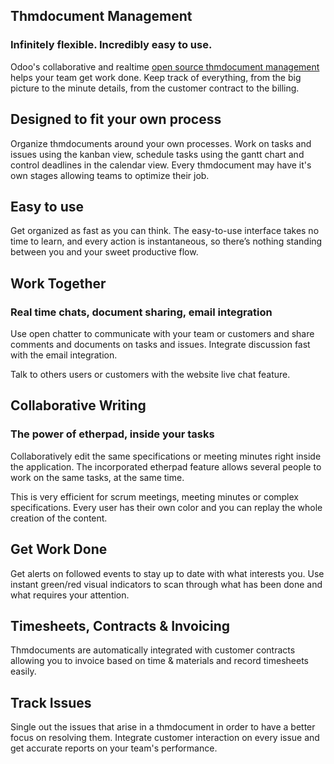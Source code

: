 Thmdocument Management
------------------

### Infinitely flexible. Incredibly easy to use.


Odoo's collaborative and realtime <a href="https://www.odoo.com/page/thmdocument-management">open source thmdocument management</a>
helps your team get work done. Keep track of everything, from the big picture
to the minute details, from the customer contract to the billing.

Designed to fit your own process
--------------------------------

Organize thmdocuments around your own processes. Work on tasks and issues using the
kanban view, schedule tasks using the gantt chart and control deadlines in the
calendar view. Every thmdocument may have it's own stages allowing teams to
optimize their job.

Easy to use
-----------

Get organized as fast as you can think. The easy-to-use interface takes no time
to learn, and every action is instantaneous, so there’s nothing standing
between you and your sweet productive flow.

Work Together
-------------

### Real time chats, document sharing, email integration

Use open chatter to communicate with your team or customers and share comments
and documents on tasks and issues. Integrate discussion fast with the email
integration.

Talk to others users or customers with the website live chat feature.

Collaborative Writing
---------------------

### The power of etherpad, inside your tasks

Collaboratively edit the same specifications or meeting minutes right inside
the application. The incorporated etherpad feature allows several people to
work on the same tasks, at the same time.

This is very efficient for scrum meetings, meeting minutes or complex
specifications. Every user has their own color and you can replay the whole
creation of the content.

Get Work Done
-------------

Get alerts on followed events to stay up to date with what interests you. Use
instant green/red visual indicators to scan through what has been done and what
requires your attention.

Timesheets, Contracts & Invoicing
---------------------------------

Thmdocuments are automatically integrated with customer contracts allowing you to
invoice based on time & materials and record timesheets easily.

Track Issues
------------

Single out the issues that arise in a thmdocument in order to have a better focus
on resolving them. Integrate customer interaction on every issue and get
accurate reports on your team's performance.

